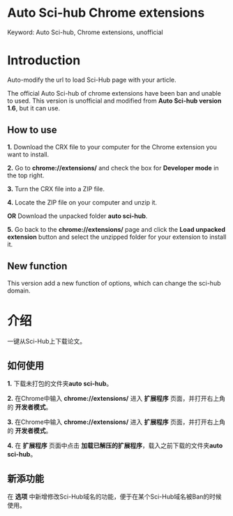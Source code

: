 # Auto Sci-hub Chrome extensions

Keyword: Auto Sci-hub, Chrome extensions, unofficial

# Introduction

Auto-modify the url to load Sci-Hub page with your article.

The official Auto Sci-hub of chrome extensions have been ban and unable to used. This version is unofficial and modified from **Auto Sci-hub version 1.6**, but it can use.

## How to use

**1.** Download the CRX file to your computer for the Chrome extension you want to install.

**2.** Go to  **chrome://extensions/**  and check the box for  **Developer mode**  in the top right.

**3.** Turn the CRX file into a ZIP file.

**4.** Locate the ZIP file on your computer and unzip it.

**OR** Download the unpacked folder **auto sci-hub**.

**5.** Go back to the **chrome://extensions/** page and click the  **Load unpacked extension**  button and select the unzipped folder for your extension to install it.

## New function

This version add a new function of options, which can change the sci-hub domain.

# 介绍
一键从Sci-Hub上下载论文。

## 如何使用

**1.** 下载未打包的文件夹**auto sci-hub**。

**2.** 在Chrome中输入 **chrome://extensions/** 进入 **扩展程序** 页面，并打开右上角的 **开发者模式**。

**3.** 在Chrome中输入 **chrome://extensions/** 进入 **扩展程序** 页面，并打开右上角的 **开发者模式**。

**4.** 在 **扩展程序** 页面中点击 **加载已解压的扩展程序**，载入之前下载的文件夹**auto sci-hub**。

## 新添功能
在 **选项** 中新增修改Sci-Hub域名的功能，便于在某个Sci-Hub域名被Ban的时候使用。
